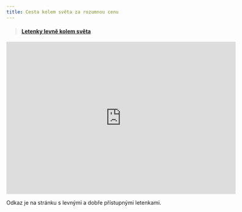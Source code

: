 ```yaml
---
title: Cesta kolem světa za rozumnou cenu
---
```

<blockquote class="embedly-card"><h4><a href="https://www.pelikan.cz/cs/akcni-letenky/?mkwid=s&crid=317632325990&mp_kw=letenky%20levně&mp_mt=e&pdv=c&gclid=CjwKCAjwhbHlBRAMEiwAoDA3469jvIgCCyEfxYA_y-ktnvp2cVXXlXXvzVq9mYApBVspM5pSPbUX9xoCPDAQAvD_BwE">  Letenky levně kolem světa </a></h4>
</blockquote>
<iframe src="https://www.pelikan.cz/cs/akcni-letenky/?mkwid=s&crid=317632325990&mp_kw=letenky%20levně&mp_mt=e&pdv=c&gclid=CjwKCAjwhbHlBRAMEiwAoDA3469jvIgCCyEfxYA_y-ktnvp2cVXXlXXvzVq9mYApBVspM5pSPbUX9xoCPDAQAvD_BwE" style="border:0px #ffffff none;" name="myiFrame" scrolling="no" frameborder="1" marginheight="0px" marginwidth="0px" height="400px" width="600px" allowfullscreen></iframe>
<p>
  Odkaz je na stránku s levnými a dobře přístupnými letenkami.
  </p>
